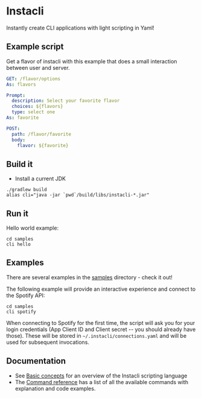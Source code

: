 # Instacli

Instantly create CLI applications with light scripting in Yaml!

## Example script

Get a flavor of instacli with this example that does a small interaction between user and server.

```yaml
GET: /flavor/options
As: flavors

Prompt:
  description: Select your favorite flavor
  choices: ${flavors}
  type: select one
As: favorite

POST:
  path: /flavor/favorite
  body:
    flavor: ${favorite}
```

## Build it

* Install a current JDK

```commandline
./gradlew build
alias cli="java -jar `pwd`/build/libs/instacli-*.jar"
```

## Run it

Hello world example:

```commandline
cd samples
cli hello
```

## Examples

There are several examples in the [samples](samples) directory - check it out!

The following example will provide an interactive experience and connect to the Spotify API:

```commandline
cd samples
cli spotify
```

When connecting to Spotify for the first time, the script will ask you for your login credentials (App Client ID and Client secret -- you should already have
those). These will be stored
in `~/.instacli/connections.yaml` and will be used for subsequent invocations.

## Documentation

* See [Basic concepts](instacli-spec/basic-concepts) for an overview of the Instacli scripting language
* The [Command reference](instacli-spec/command-reference/README.md) has a list of all the available commands with explanation and code examples.

<!--
# Highlight Reel

Main ideas:
* Everything is Yaml
* Code should be easy to read

## Http requests as code

## Invoke as a cli

## Define input 

## Define output

## User interaction

## Variables

## Data manipulation: For each

## Data manipulation: Add and Sort

## Programming logic: If

## Call another cli script

## Call a shell script

## Manage your Http connection info

## Read a file

## Testing in Instacli

## Documenting Instacli
-->